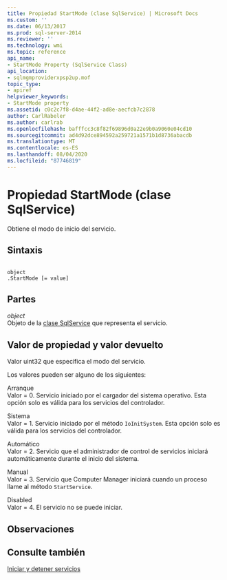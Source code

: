 ```yaml
---
title: Propiedad StartMode (clase SqlService) | Microsoft Docs
ms.custom: ''
ms.date: 06/13/2017
ms.prod: sql-server-2014
ms.reviewer: ''
ms.technology: wmi
ms.topic: reference
api_name:
- StartMode Property (SqlService Class)
api_location:
- sqlmgmproviderxpsp2up.mof
topic_type:
- apiref
helpviewer_keywords:
- StartMode property
ms.assetid: c0c2c7f8-d4ae-44f2-ad8e-aecfcb7c2878
author: CarlRabeler
ms.author: carlrab
ms.openlocfilehash: bafffcc3c8f82f69896d0a22e9b0a9060e04cd10
ms.sourcegitcommit: ad4d92dce894592a259721a1571b1d8736abacdb
ms.translationtype: MT
ms.contentlocale: es-ES
ms.lasthandoff: 08/04/2020
ms.locfileid: "87746819"
---
```

# <a name="startmode-property-sqlservice-class"></a>Propiedad StartMode (clase SqlService)
  Obtiene el modo de inicio del servicio.  
  
## <a name="syntax"></a>Sintaxis  
  
```  
  
object  
.StartMode [= value]  
```  
  
## <a name="parts"></a>Partes  
 *object*  
 Objeto de la [clase SqlService](sqlservice-class.md) que representa el servicio.  
  
## <a name="property-valuereturn-value"></a>Valor de propiedad y valor devuelto  
 Valor uint32 que especifica el modo del servicio.  
  
 Los valores pueden ser alguno de los siguientes:  
  
 Arranque  
 Valor = 0. Servicio iniciado por el cargador del sistema operativo. Esta opción solo es válida para los servicios del controlador.  
  
 Sistema  
 Valor = 1. Servicio iniciado por el método `IoInitSystem`. Esta opción solo es válida para los servicios del controlador.  
  
 Automático  
 Valor = 2. Servicio que el administrador de control de servicios iniciará automáticamente durante el inicio del sistema.  
  
 Manual  
 Valor = 3. Servicio que Computer Manager iniciará cuando un proceso llame al método `StartService`.  
  
 Disabled  
 Valor = 4. El servicio no se puede iniciar.  
  
## <a name="remarks"></a>Observaciones  
  
## <a name="see-also"></a>Consulte también  
 [Iniciar y detener servicios](https://technet.microsoft.com/library/ms174886\(v=sql.105\).aspx)  
  
  
